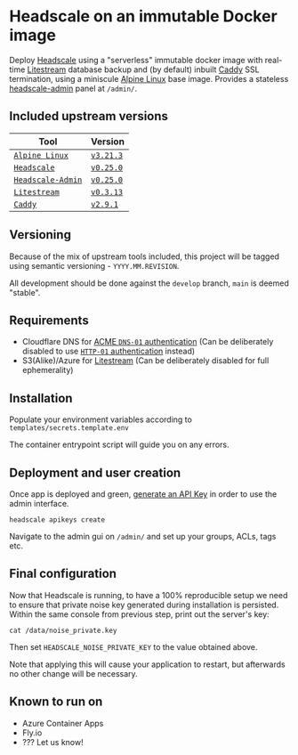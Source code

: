 # Headscale on an immutable Docker image

Deploy [Headscale][headscale] using a "serverless" immutable docker image with real-time [Litestream][litestream] database backup and (by default) inbuilt [Caddy][caddy] SSL termination, using a miniscule [Alpine Linux][alpine-linux] base image. Provides a stateless [headscale-admin][headscale-admin] panel at `/admin/`.

## Included upstream versions

| Tool | Version |
|---|---|
| [`Alpine Linux`][alpine-linux] | [`v3.21.3`](https://git.alpinelinux.org/aports/log/?h=v3.21.3)
| [`Headscale`][headscale] | [`v0.25.0`](https://github.com/juanfont/headscale/releases/tag/v0.25.0) |
| [`Headscale-Admin`][headscale-admin] | [`v0.25.0`](https://github.com/GoodiesHQ/headscale-admin/releases/tag/v0.25.0) |
| [`Litestream`][litestream] | [`v0.3.13`](https://github.com/benbjohnson/litestream/releases/tag/v0.3.13) |
| [`Caddy`][caddy] | [`v2.9.1`](https://github.com/caddyserver/caddy/releases/tag/v2.9.1) |


## Versioning

Because of the mix of upstream tools included, this project will be tagged using semantic versioning - `YYYY.MM.REVISION`.

All development should be done against the `develop` branch, `main` is deemed "stable".

## Requirements

* Cloudflare DNS for [ACME `DNS-01` authentication][dns-01-challenge] (Can be deliberately disabled to use [`HTTP-01` authentication][http-01-challenge] instead)
* S3(Alike)/Azure for [Litestream][litestream] (Can be deliberately disabled for full ephemerality)

## Installation

Populate your environment variables according to `templates/secrets.template.env`

The container entrypoint script will guide you on any errors.

## Deployment and user creation

Once app is deployed and green, [generate an API Key][headscale-usage] in order to use the admin interface.

```console
headscale apikeys create
```

Navigate to the admin gui on `/admin/` and set up your groups, ACLs, tags etc.

## Final configuration

Now that Headscale is running, to have a 100% reproducible setup we need to ensure that private noise key generated during installation is persisted. Within the same console from previous step, print out the server's key:

```console
cat /data/noise_private.key
```

Then set `HEADSCALE_NOISE_PRIVATE_KEY` to the value obtained above.

Note that applying this will cause your application to restart, but afterwards no other change will be necessary.

## Known to run on

* Azure Container Apps
* Fly.io
* ??? Let us know!

[headscale]: https://github.com/juanfont/headscale
[litestream]: https://litestream.io/
[headscale-admin]: https://github.com/GoodiesHQ/headscale-admin
[alpine-linux]: https://www.alpinelinux.org/
[dns-01-challenge]: https://letsencrypt.org/docs/challenge-types/#dns-01-challenge
[http-01-challenge]: https://letsencrypt.org/docs/challenge-types/#http-01-challenge
[headscale-usage]: https://headscale.net/stable/ref/remote-cli/#create-an-api-key
[caddy]: https://caddyserver.com/
